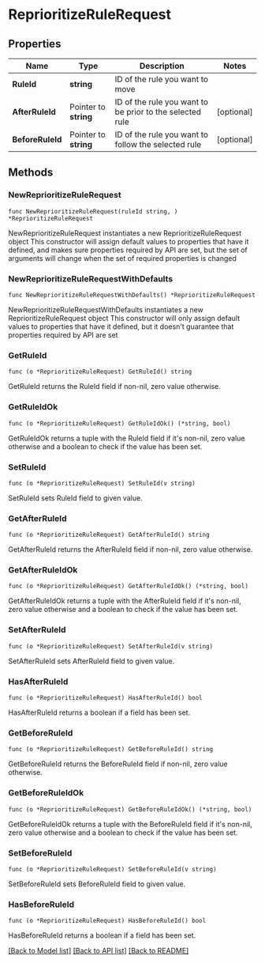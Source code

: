 # ReprioritizeRuleRequest

## Properties

Name | Type | Description | Notes
------------ | ------------- | ------------- | -------------
**RuleId** | **string** | ID of the rule you want to move | 
**AfterRuleId** | Pointer to **string** | ID of the rule you want to be prior to the selected rule | [optional] 
**BeforeRuleId** | Pointer to **string** | ID of the rule you want to follow the selected rule | [optional] 

## Methods

### NewReprioritizeRuleRequest

`func NewReprioritizeRuleRequest(ruleId string, ) *ReprioritizeRuleRequest`

NewReprioritizeRuleRequest instantiates a new ReprioritizeRuleRequest object
This constructor will assign default values to properties that have it defined,
and makes sure properties required by API are set, but the set of arguments
will change when the set of required properties is changed

### NewReprioritizeRuleRequestWithDefaults

`func NewReprioritizeRuleRequestWithDefaults() *ReprioritizeRuleRequest`

NewReprioritizeRuleRequestWithDefaults instantiates a new ReprioritizeRuleRequest object
This constructor will only assign default values to properties that have it defined,
but it doesn't guarantee that properties required by API are set

### GetRuleId

`func (o *ReprioritizeRuleRequest) GetRuleId() string`

GetRuleId returns the RuleId field if non-nil, zero value otherwise.

### GetRuleIdOk

`func (o *ReprioritizeRuleRequest) GetRuleIdOk() (*string, bool)`

GetRuleIdOk returns a tuple with the RuleId field if it's non-nil, zero value otherwise
and a boolean to check if the value has been set.

### SetRuleId

`func (o *ReprioritizeRuleRequest) SetRuleId(v string)`

SetRuleId sets RuleId field to given value.


### GetAfterRuleId

`func (o *ReprioritizeRuleRequest) GetAfterRuleId() string`

GetAfterRuleId returns the AfterRuleId field if non-nil, zero value otherwise.

### GetAfterRuleIdOk

`func (o *ReprioritizeRuleRequest) GetAfterRuleIdOk() (*string, bool)`

GetAfterRuleIdOk returns a tuple with the AfterRuleId field if it's non-nil, zero value otherwise
and a boolean to check if the value has been set.

### SetAfterRuleId

`func (o *ReprioritizeRuleRequest) SetAfterRuleId(v string)`

SetAfterRuleId sets AfterRuleId field to given value.

### HasAfterRuleId

`func (o *ReprioritizeRuleRequest) HasAfterRuleId() bool`

HasAfterRuleId returns a boolean if a field has been set.

### GetBeforeRuleId

`func (o *ReprioritizeRuleRequest) GetBeforeRuleId() string`

GetBeforeRuleId returns the BeforeRuleId field if non-nil, zero value otherwise.

### GetBeforeRuleIdOk

`func (o *ReprioritizeRuleRequest) GetBeforeRuleIdOk() (*string, bool)`

GetBeforeRuleIdOk returns a tuple with the BeforeRuleId field if it's non-nil, zero value otherwise
and a boolean to check if the value has been set.

### SetBeforeRuleId

`func (o *ReprioritizeRuleRequest) SetBeforeRuleId(v string)`

SetBeforeRuleId sets BeforeRuleId field to given value.

### HasBeforeRuleId

`func (o *ReprioritizeRuleRequest) HasBeforeRuleId() bool`

HasBeforeRuleId returns a boolean if a field has been set.


[[Back to Model list]](../README.md#documentation-for-models) [[Back to API list]](../README.md#documentation-for-api-endpoints) [[Back to README]](../README.md)


